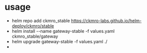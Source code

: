 
# usage

* helm repo add ckmro_stable https://ckmro-labs.github.io/helm-deploy/ckmro/stable
* helm install --name gateway-stable -f values.yaml ckmro_stable/gateway
* helm upgrade gateway-stable -f values.yaml ./
*
